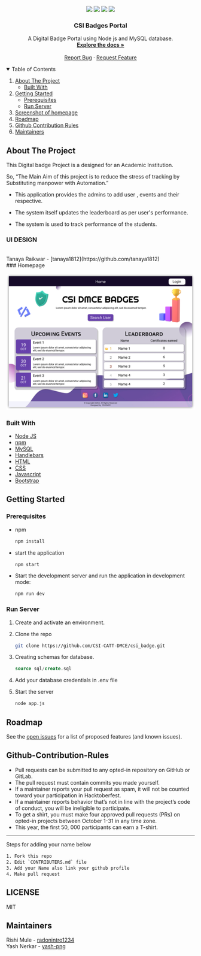 

<p align="center">
   <img src="https://img.shields.io/github/forks/CSI-CATT-DMCE/csi_badge" />
  <img src="https://img.shields.io/github/stars/CSI-CATT-DMCE/csi_badge" />
  <img src="https://img.shields.io/github/issues/CSI-CATT-DMCE/csi_badge" />
  <img src="https://img.shields.io/github/license/CSI-CATT-DMCE/csi_badge" />
</p>

<!-- PROJECT LOGO -->


  <h3 align="center">CSI Badges Portal</h3>

  <p align="center">
    A Digital Badge Portal using Node js  and MySQL database.
    <br />
    <a href="https://github.com/CSI-CATT-DMCE/csi_badge/blob/main/README.md"><strong>Explore the docs »</strong></a>
    <br />
    <br />
    <a href="https://github.com/CSI-CATT-DMCE/csi_badge/issues">Report Bug</a>
    ·
    <a href="https://github.com/CSI-CATT-DMCE/csi_badge/pulls">Request Feature</a>
  </p>
</p>

<!-- TABLE OF CONTENTS -->
<details open="open">
  <summary>Table of Contents</summary>
  <ol>
    <li>
      <a href="#about-the-project">About The Project</a>
      <ul>
        <li><a href="#built-with">Built With</a></li>
      </ul>
    </li>
    <li>
      <a href="#getting-started">Getting Started</a>
      <ul>
        <li><a href="#prerequisites">Prerequisites</a></li>
        <li><a href="#run-server">Run Server</a></li>
      </ul>
    </li>
    <li><a href="#homepage">Screenshot of homepage</a></li>
    <li><a href="#roadmap">Roadmap</a></li>
    <li><a href="#github-contribution-rules">Github Contribution Rules</a></li>
    <li><a href="#maintainers">Maintainers</a></li>

  

  </ol>
</details>

<!-- ABOUT THE PROJECT -->

## About The Project

<!-- [![Product Name Screen Shot][product-screenshot]](https://example.com) -->

This Digital badge Project is a  designed for an Academic Institution. 

So, “The Main Aim of this project is to reduce the stress of tracking by Substituting manpower with Automation.”

- This application provides the admins to add user , events and their respective.

- The system itself updates the leaderboard as per user's performance.

- The system is used to track performance of the students.
  
### UI DESIGN
<br>
Tanaya Raikwar - [tanaya1812](https://github.com/tanaya1812)
<br>
### Homepage
  <p class="align-center">
  <img src="./Screenshots/Home/Home Page2.png">
  </p>


### Built With

- [Node JS](https://nodejs.org/en/docs/)
- [npm](https://www.npmjs.com/)
- [MySQL](https://www.mysql.com/)
- [Handlebars](https://handlebarsjs.com/)
- [HTML](https://developer.mozilla.org/en-US/docs/Web/HTML)
- [CSS](https://developer.mozilla.org/en-US/docs/Web/CSS)
- [Javascript](https://www.javascript.com/)
- [Bootstrap](https://getbootstrap.com/docs/4.6/getting-started/introduction/)

<!-- GETTING STARTED -->

## Getting Started

### Prerequisites

- npm
  ```sh
  npm install 
  ```
- start the application
   ```sh
   npm start 
   ```
- Start the development server and run the application in development mode:
  ```sh
  npm run dev
  ```
### Run Server

1. Create and activate an environment.
2. Clone the repo
   ```sh
   git clone https://github.com/CSI-CATT-DMCE/csi_badge.git
   ```
3. Creating schemas for database.
   ```sql
   source sql/create.sql 
   ```
4. Add your database credentials in .env file
   	
5. Start the server
   ```sh
   node app.js
   ```


<!-- ## Screenshots

- Login Page
![login-page-screenshot]
<br>

- Home Page
![home-page-screenshot]
<br>

- Add Item Page
![add-item-page-screenshot]
<br>

- Item Details Page
![item-details-page-screenshot]
<br>

- History Page
![history-page-screenshot]
<br>

- System Information Page
![system-information-page-screenshot] -->


<!-- ROADMAP -->

## Roadmap

See the [open issues](https://github.com/CSI-CATT-DMCE/csi_badge/issues) for a list of proposed features (and known issues).

<!-- CONTRIBUTING -->


## Github-Contribution-Rules

* Pull requests can be submitted to any opted-in repository on GitHub or GitLab.
* The pull request must contain commits you made yourself.
* If a maintainer reports your pull request as spam, it will not be counted toward your participation in Hacktoberfest.
* If a maintainer reports behavior that’s not in line with the project’s code of conduct, you will be ineligible to participate.
* To get a shirt, you must make four approved pull requests (PRs) on opted-in projects between October 1-31 in any time zone.
* This year, the first 50, 000 participants can earn a T-shirt.

---

Steps for adding your name below

    1. Fork this repo
    2. Edit `CONTRIBUTERS.md` file
    3. Add your Name also link your github profile
    4. Make pull request
<!-- LICENSE -->
## LICENSE
MIT

<!-- CONTACT -->
## Maintainers

Rishi Mule - [radonintro1234](https://github.com/radonintro1234)
<br>
Yash Nerkar - [yash-png](https://github.com/yash-png)
<!-- ACKNOWLEDGEMENTS -->

<!-- MARKDOWN LINKS & IMAGES -->
<!-- https://www.markdownguide.org/basic-syntax/#reference-style-links -->

[contributors-shield]: https://img.shields.io/github/contributors/othneildrew/Best-README-Template.svg?style=for-the-badge

[forks-shield]: https://img.shields.io/github/forks/CSI-CATT-DMCE/csi_badge

[stars-shield]: https://img.shields.io/github/stars/CSI-CATT-DMCE/csi_badge

[issues-shield]: https://img.shields.io/github/issues/CSI-CATT-DMCE/csi_badge

[license-shield]: https://img.shields.io/github/license/radonintro1234/Stock-Management-System

[product-screenshot]: Screenshots/Home_page.png

[login-page-screenshot]: Screenshots/Login_page.png
[home-page-screenshot]: Screenshots/Home_page.png
[add-item-page-screenshot]: Screenshots/Add_item_page.png
[item-details-page-screenshot]: Screenshots/Item_details_page.png
[history-page-screenshot]: Screenshots/History_page.png
[system-information-page-screenshot]: Screenshots/System_information_Block.png
